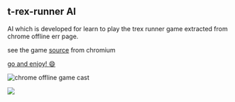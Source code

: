## t-rex-runner AI

AI which is developed for learn to play the trex runner game extracted from chrome offline err page.

see the game [source](https://cs.chromium.org/chromium/src/components/neterror/resources/offline.js?q=t-rex+package:%5Echromium$&dr=C&l=7) from chromium


[go and enjoy! :smile: ](https://github.com/OMERKOYLU/ai-for-trex-runner)

![chrome offline game cast](assets/screenshot.gif)

![](assets/kumamon-runner.gif)